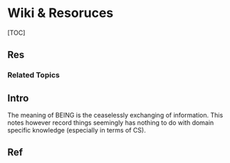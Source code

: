 # Wiki & Resoruces

[TOC]



## Res
### Related Topics



## Intro
The meaning of BEING is the ceaselessly exchanging of information.
This notes however record things seemingly has nothing to do with domain specific knowledge (especially in terms of CS).



## Ref
